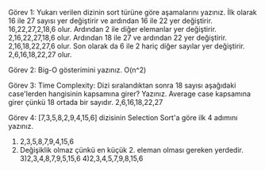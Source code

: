 Görev 1: Yukarı verilen dizinin sort türüne göre aşamalarını yazınız.
İlk olarak 16 ile 27 sayısı yer değiştirir ve ardından 16 ile 22 yer değiştirir. 16,22,27,2,18,6 olur. Ardından 2 ile diğer elemanlar yer değiştirir. 2,16,22,27,18,6 olur. Ardından 18 ile 27 ve ardından 22 yer değiştirir. 2,16,18,22,27,6 olur. Son olarak da 6 ile 2 hariç diğer sayılar yer değiştirir. 2,6,16,18,22,27 olur.

Görev 2: Big-O gösterimini yazınız.
O(n^2)

Görev 3: Time Complexity: Dizi sıralandıktan sonra 18 sayısı aşağıdaki case'lerden hangisinin kapsamına girer? Yazınız.
Average case kapsamına girer çünkü 18 ortada bir sayıdır. 2,6,16,18,22,27

Görev 4: [7,3,5,8,2,9,4,15,6] dizisinin Selection Sort'a göre ilk 4 adımını yazınız.
1) 2,3,5,8,7,9,4,15,6
2) Değişiklik olmaz çünkü en küçük 2. eleman olması gereken yerdedir.
3)2,3,4,8,7,9,5,15,6
4)2,3,4,5,7,9,8,15,6

